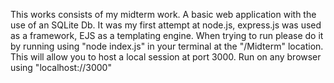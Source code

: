 This works consists of my midterm work. A basic web application with the use of an SQLite Db. It was my first attempt at node.js, express.js was used as a framework, EJS as a templating engine.
When trying to run please do it by running using "node index.js" in your terminal at the "/Midterm" location. This will allow you to host a local session at port 3000. Run on any browser using "localhost://3000"
